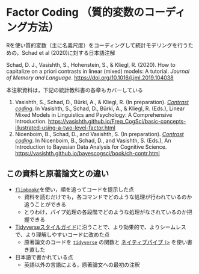 # Factor Coding （質的変数のコーディング方法）

Rを使い質的変数（主に名義尺度）をコーディングして統計モデリングを行うための，Schad et al (2020)に対する日本語注解

Schad, D. J., Vasishth, S., Hohenstein, S., & Kliegl, R. (2020). How to capitalize on a priori contrasts in linear (mixed) models: A tutorial. *Journal of Memory and Language*. https://doi.org/10.1016/j.jml.2019.104038

本注釈資料は，下記の統計教科書の各章もカバーしている

1. Vasishth, S., Schad, D., Bürki, A., & Kliegl, R. (In preparation). [*Contrast coding*](https://vasishth.github.io/Freq_CogSci/basic-concepts-illustrated-using-a-two-level-factor.html). In Vasishth, S., Schad, D., Bürki, A., & Kliegl, R. (Eds.), Linear Mixed Models in Linguistics and Psychology: A Comprehensive Introduction. https://vasishth.github.io/Freq_CogSci/basic-concepts-illustrated-using-a-two-level-factor.html
2. Nicenboim, B., Schad, D., and Vasishth, S. (In preparation). [*Contrast coding*](https://vasishth.github.io/bayescogsci/book/ch-contr.html). In Nicenboim, B., Schad, D., and Vasishth, S. (Eds.), An Introduction to Bayesian Data Analysis for Cognitive Science. https://vasishth.github.io/bayescogsci/book/ch-contr.html

## この資料と原著論文との違い

- [`flipbookr`](https://cran.r-project.org/web/packages/flipbookr/index.html)を使い，順を追ってコードを提示した点
  - 資料を読むだけでも，各コマンドでどのような処理が行われているのか追うことができる
  - とりわけ，パイプ処理の各段階でどのような処理がなされているのか把握できる
- [Tidyverseスタイルガイド](https://style.tidyverse.org/)に沿うことで、より効果的で、よりシームレスで、より理解しやすいコードに改めた点
  - 原著論文のコードを [`tidyverse`](https://www.tidyverse.org/) の関数と [ネイティブパイプ `|>`](https://stat.ethz.ch/pipermail/r-announce/2021/000670.html#:~:text=the%20new%20native%20pipe%20operator%20%22%7C%3E%22) を使い書き直した
- 日本語で書かれている点
  - 英語以外の言語による，原著論文への最初の注釈

